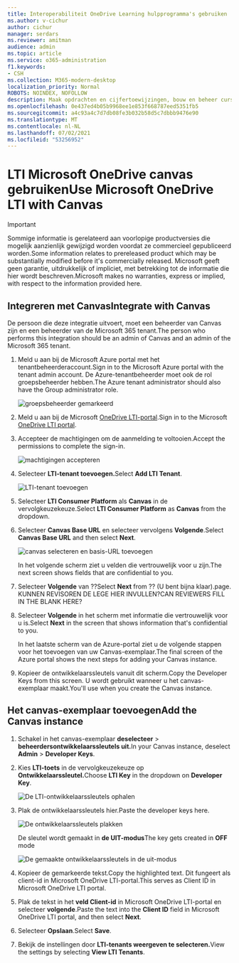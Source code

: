 ```yaml
---
title: Interoperabiliteit OneDrive Learning hulpprogramma's gebruiken
ms.author: v-cichur
author: cichur
manager: serdars
ms.reviewer: amitman
audience: admin
ms.topic: article
ms.service: o365-administration
f1.keywords:
- CSH
ms.collection: M365-modern-desktop
localization_priority: Normal
ROBOTS: NOINDEX, NOFOLLOW
description: Maak opdrachten en cijfertoewijzingen, bouw en beheer cursusinhoud en werk in realtime samen aan bestanden met de nieuwe OneDrive Learning Tools Interoperability App.
ms.openlocfilehash: 0e437ed4b05b9968ee1e853f668787eed5351fb5
ms.sourcegitcommit: a4c93a4c7d7db08fe3b032b58d5c7dbbb9476e90
ms.translationtype: MT
ms.contentlocale: nl-NL
ms.lasthandoff: 07/02/2021
ms.locfileid: "53256952"
---
```

# <a name="use-microsoft-onedrive-lti-with-canvas"></a><span data-ttu-id="9ec06-103">LTI Microsoft OneDrive canvas gebruiken</span><span class="sxs-lookup"><span data-stu-id="9ec06-103">Use Microsoft OneDrive LTI with Canvas</span></span>

> [!IMPORTANT]
> <span data-ttu-id="9ec06-104">Sommige informatie is gerelateerd aan voorlopige productversies die mogelijk aanzienlijk gewijzigd worden voordat ze commercieel gepubliceerd worden.</span><span class="sxs-lookup"><span data-stu-id="9ec06-104">Some information relates to prereleased product which may be substantially modified before it's commercially released.</span></span> <span data-ttu-id="9ec06-105">Microsoft geeft geen garantie, uitdrukkelijk of impliciet, met betrekking tot de informatie die hier wordt beschreven.</span><span class="sxs-lookup"><span data-stu-id="9ec06-105">Microsoft makes no warranties, express or implied, with respect to the information provided here.</span></span>

## <a name="integrate-with-canvas"></a><span data-ttu-id="9ec06-106">Integreren met Canvas</span><span class="sxs-lookup"><span data-stu-id="9ec06-106">Integrate with Canvas</span></span>

<span data-ttu-id="9ec06-107">De persoon die deze integratie uitvoert, moet een beheerder van Canvas zijn en een beheerder van de Microsoft 365 tenant.</span><span class="sxs-lookup"><span data-stu-id="9ec06-107">The person who performs this integration should be an admin of Canvas and an admin of the Microsoft 365 tenant.</span></span>

1. <span data-ttu-id="9ec06-108">Meld u aan bij de Microsoft Azure portal met het tenantbeheerderaccount.</span><span class="sxs-lookup"><span data-stu-id="9ec06-108">Sign in to the Microsoft Azure portal with the tenant admin account.</span></span> <span data-ttu-id="9ec06-109">De Azure-tenantbeheerder moet ook de rol groepsbeheerder hebben.</span><span class="sxs-lookup"><span data-stu-id="9ec06-109">The Azure tenant administrator should also have the Group administrator role.</span></span>

    ![groepsbeheerder gemarkeerd](../media/lti-media/lti-group-admin.png)

2. <span data-ttu-id="9ec06-111">Meld u aan bij de Microsoft [OneDrive LTI-portal](https://odltiappnl.azurewebsites.net/admin).</span><span class="sxs-lookup"><span data-stu-id="9ec06-111">Sign in to the Microsoft [OneDrive LTI portal](https://odltiappnl.azurewebsites.net/admin).</span></span>

3. <span data-ttu-id="9ec06-112">Accepteer de machtigingen om de aanmelding te voltooien.</span><span class="sxs-lookup"><span data-stu-id="9ec06-112">Accept the permissions to complete the sign-in.</span></span>

    ![machtigingen accepteren](../media/lti-media/lti-permissions.png)

4. <span data-ttu-id="9ec06-114">Selecteer **LTI-tenant toevoegen.**</span><span class="sxs-lookup"><span data-stu-id="9ec06-114">Select **Add LTI Tenant**.</span></span>

     ![LTI-tenant toevoegen](../media/lti-media/lti-add-tenant.png)

5. <span data-ttu-id="9ec06-116">Selecteer **LTI Consumer Platform** als **Canvas** in de vervolgkeuzekeuze.</span><span class="sxs-lookup"><span data-stu-id="9ec06-116">Select **LTI Consumer Platform** as **Canvas** from the dropdown.</span></span>

6. <span data-ttu-id="9ec06-117">Selecteer **Canvas Base URL** en selecteer vervolgens **Volgende**.</span><span class="sxs-lookup"><span data-stu-id="9ec06-117">Select **Canvas Base URL** and then select **Next**.</span></span>

    ![canvas selecteren en basis-URL toevoegen](../media/lti-media/lti-canvas-base-url.png)

   <span data-ttu-id="9ec06-119">In het volgende scherm ziet u velden die vertrouwelijk voor u zijn.</span><span class="sxs-lookup"><span data-stu-id="9ec06-119">The next screen shows fields that are confidential to you.</span></span>

7. <span data-ttu-id="9ec06-120">Selecteer **Volgende** van ??</span><span class="sxs-lookup"><span data-stu-id="9ec06-120">Select **Next** from ??</span></span> <span data-ttu-id="9ec06-121">(U bent bijna klaar).</span><span class="sxs-lookup"><span data-stu-id="9ec06-121">page.</span></span> <span data-ttu-id="9ec06-122">KUNNEN REVISOREN DE LEGE HIER INVULLEN?</span><span class="sxs-lookup"><span data-stu-id="9ec06-122">CAN REVIEWERS FILL IN THE BLANK HERE?</span></span>

8. <span data-ttu-id="9ec06-123">Selecteer **Volgende** in het scherm met informatie die vertrouwelijk voor u is.</span><span class="sxs-lookup"><span data-stu-id="9ec06-123">Select **Next** in the screen that shows information that's confidential to you.</span></span>

   <span data-ttu-id="9ec06-124">In het laatste scherm van de Azure-portal ziet u de volgende stappen voor het toevoegen van uw Canvas-exemplaar.</span><span class="sxs-lookup"><span data-stu-id="9ec06-124">The final screen of the Azure portal shows the next steps for adding your Canvas instance.</span></span>

9. <span data-ttu-id="9ec06-125">Kopieer de ontwikkelaarssleutels vanuit dit scherm.</span><span class="sxs-lookup"><span data-stu-id="9ec06-125">Copy the Developer Keys from this screen.</span></span> <span data-ttu-id="9ec06-126">U wordt gebruikt wanneer u het canvas-exemplaar maakt.</span><span class="sxs-lookup"><span data-stu-id="9ec06-126">You'll use when you create the Canvas instance.</span></span>

## <a name="add-the-canvas-instance"></a><span data-ttu-id="9ec06-127">Het canvas-exemplaar toevoegen</span><span class="sxs-lookup"><span data-stu-id="9ec06-127">Add the Canvas instance</span></span>

1. <span data-ttu-id="9ec06-128">Schakel in het canvas-exemplaar **deselecteer**  >  **beheerdersontwikkelaarssleutels uit.**</span><span class="sxs-lookup"><span data-stu-id="9ec06-128">In your Canvas instance, deselect **Admin** > **Developer Keys**.</span></span>

2. <span data-ttu-id="9ec06-129">Kies **LTI-toets** in de vervolgkeuzekeuze op **Ontwikkelaarssleutel.**</span><span class="sxs-lookup"><span data-stu-id="9ec06-129">Choose **LTI Key** in the dropdown on **Developer Key**.</span></span>

   ![De LTI-ontwikkelaarssleutels ophalen](../media/lti-media/lti-developer-keys.png)

3. <span data-ttu-id="9ec06-131">Plak de ontwikkelaarssleutels hier.</span><span class="sxs-lookup"><span data-stu-id="9ec06-131">Paste the developer keys here.</span></span>

     ![De ontwikkelaarssleutels plakken](../media/lti-media/lti-developer-keys.png)

   <span data-ttu-id="9ec06-133">De sleutel wordt gemaakt in **de UIT-modus**</span><span class="sxs-lookup"><span data-stu-id="9ec06-133">The key gets created in **OFF** mode</span></span>

   ![De gemaakte ontwikkelaarssleutels in de uit-modus](../media/lti-media/lti-copy-developer-keys.png)

4. <span data-ttu-id="9ec06-135">Kopieer de gemarkeerde tekst.</span><span class="sxs-lookup"><span data-stu-id="9ec06-135">Copy the highlighted text.</span></span>
    <span data-ttu-id="9ec06-136">Dit fungeert als client-id in Microsoft OneDrive LTI-portal.</span><span class="sxs-lookup"><span data-stu-id="9ec06-136">This serves as Client ID in Microsoft OneDrive LTI portal.</span></span>

5. <span data-ttu-id="9ec06-137">Plak de tekst in het **veld Client-id** in Microsoft OneDrive LTI-portal en selecteer **volgende**.</span><span class="sxs-lookup"><span data-stu-id="9ec06-137">Paste the text into the **Client ID** field in Microsoft OneDrive LTI portal, and then select **Next**.</span></span>

6. <span data-ttu-id="9ec06-138">Selecteer **Opslaan**.</span><span class="sxs-lookup"><span data-stu-id="9ec06-138">Select **Save**.</span></span>

7. <span data-ttu-id="9ec06-139">Bekijk de instellingen door **LTI-tenants weergeven te selecteren.**</span><span class="sxs-lookup"><span data-stu-id="9ec06-139">View the settings by selecting **View LTI Tenants**.</span></span>
